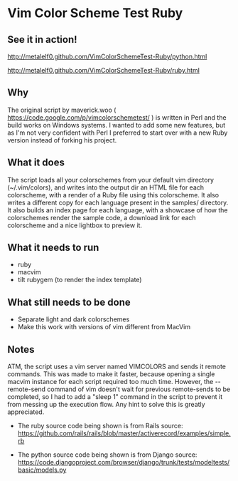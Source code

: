 Vim Color Scheme Test Ruby
==========================

See it in action!
---

http://metalelf0.github.com/VimColorSchemeTest-Ruby/python.html

http://metalelf0.github.com/VimColorSchemeTest-Ruby/ruby.html

Why
----

The original script by maverick.woo (
https://code.google.com/p/vimcolorschemetest/ ) is written in Perl and
the build works on Windows systems. I wanted to add some new features,
but as I'm not very confident with Perl I preferred to start over with a
new Ruby version instead of forking his project.

What it does
----

The script loads all your colorschemes from your default vim directory
(~/.vim/colors), and writes into the output dir an HTML file for each
colorscheme, with a render of a Ruby file using this colorscheme.  It
also writes a different copy for each language present in the samples/
directory. It also builds an index page for each language, with a
showcase of how the colorschemes render the sample code, a download
link for each colorscheme and a nice lightbox to preview it.

What it needs to run
----

* ruby
* macvim
* tilt rubygem (to render the index template)

What still needs to be done
----

* Separate light and dark colorschemes
* Make this work with versions of vim different from MacVim

Notes
----

ATM, the script uses a vim server named VIMCOLORS and sends it remote
commands. This was made to make it faster, because opening a single
macvim instance for each script required too much time. However, the
--remote-send command of vim doesn't wait for previous remote-sends to
be completed, so I had to add a "sleep 1" command in the script to
prevent it from messing up the execution flow. Any hint to solve this is
greatly appreciated.

* The ruby source code being shown is from Rails source:
  https://github.com/rails/rails/blob/master/activerecord/examples/simple.rb

* The python source code being shown is from Django source:
  https://code.djangoproject.com/browser/django/trunk/tests/modeltests/basic/models.py





